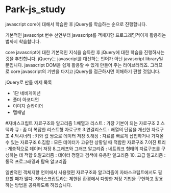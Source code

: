 # Park-js_study
javascript core에 대해서 학습한 후 jQuery를 학습하는 순으로 진행합니다.

기본적인 javascript 변수 선언부터 javascript를 객체지향 프로그래밍적이게 활용하는 법까지 학습합니다.

core javascript에 대한 기본적인 지식을 습득한 후 jQuery에 대한 학습을 진행하시는 것을 추천합니다.
jQuery는 javascript를 대신하는 언어가 아닌 javascript library일 뿐입니다. javascript DOM을 쉽게 활용할 수 있게 만들어 주는 라이브러리죠.
그러므로 core javascript의 기반을 다지고 jQuery를 접근하시면 이해하기 편할 것입니다.

jQuery로 만들 예제 목록
- 1단 네비게이션
- 폴더 아코디언
- 이미지 슬라이더
- 탭패널

#자바스크립트 자료구조와 알고리즘
1.배열과 리스트 : 가장 기본이 되는 자료구조
2.스택과 큐 : 좀 더 복잡한 리스트형 자료구조
3.연결리스트 : 배열의 단점을 개선한 자료구조
4.딕셔너리 : 키와 값 쌍으로 데이터 저장
5.해싱 : 자료를 빠르게 삽입하거나 가져올 수 있는 자료구조
6.집합 : 모든 데이터가 고유한 상황일 때 적합한 자료구조
7.이진 트리 : 계층적으로 데이터 저장
8.그래프와 그래프 알고리즘 : 네트워크 형태의 자료구조를 구성하는 데 적합
9.알고리즘 : 데이터 정렬과 검색에 유용한 알고리즘
10. 고급 알고리즘 : 동적 프로그래밍과 탐욕 알고리즘

일반적인 객체지향 언어에서 사용했떤 자료구조와 알고리즘이 자바스크립트에서도 필요할 때가 많다. 자바스크립트라는 제한된 환경에서 다양한 저장 기법을 구현하고 활용하는 방법을 공유하도록 하겠습니다.
